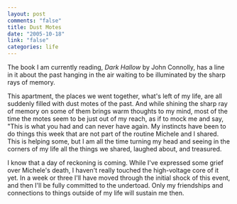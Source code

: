 ```yaml
--- 
layout: post
comments: "false"
title: Dust Motes
date: "2005-10-18"
link: "false"
categories: life
---
```

The book I am currently reading, <em>Dark Hallow</em> by John Connolly, has a line in it about the past hanging in the air waiting to be illuminated by the sharp rays of memory.

This apartment, the places we went together, what's left of my life, are all suddenly filled with dust motes of the past. And while shining the sharp ray of memory on some of them brings warm thoughts to my mind, most of the time the motes seem to be just out of my reach, as if to mock me and say, "This is what you had and can never have again. My instincts have been to do things this week that are not part of the routine Michele and I shared. This is helping some, but I am all the time turning my head and seeing in the corners of my life all the things we shared, laughed about, and treasured.

I know that a day of reckoning is coming. While I've expressed some grief over Michele's death, I haven't really touched the high-voltage core of it yet. In a week or three I'll have moved through the initial shock of this event, and then I'll be fully committed to the undertoad. Only my friendships and connections to things outside of my life will sustain me then.
